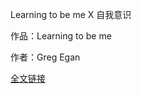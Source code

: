 Learning to be me X 自我意识

作品：Learning to be me

作者：Greg Egan

[全文链接](https://www.dropbox.com/s/1e2y86gibezxl6u/Learning%20to%20Be%20Me_Egan.pdf?dl=0)
